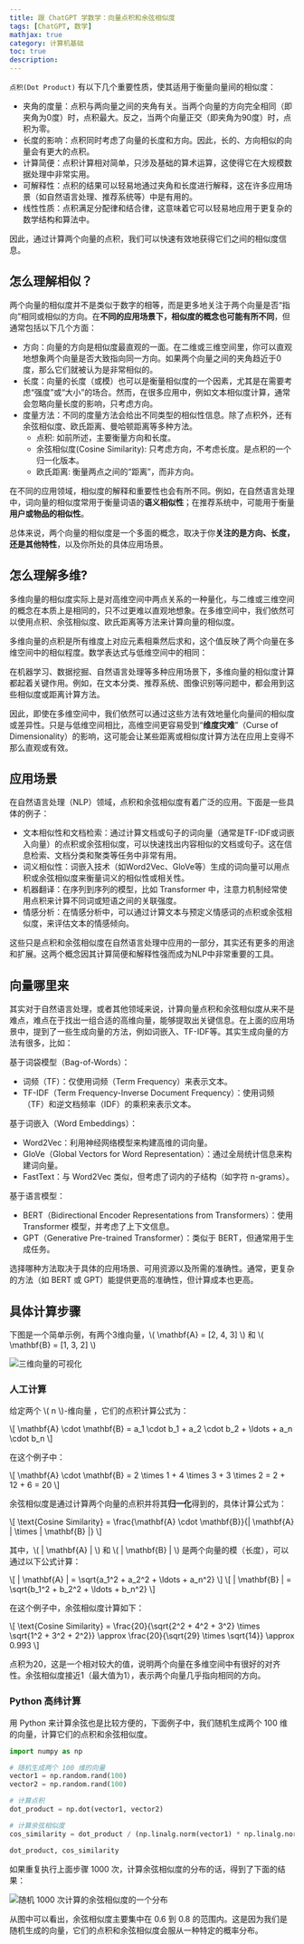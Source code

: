 ```yaml
---
title: 跟 ChatGPT 学数学：向量点积和余弦相似度
tags: [ChatGPT, 数学]
mathjax: true
category: 计算机基础
toc: true
description: 
---
```


`点积(Dot Product)` 有以下几个重要性质，使其适用于衡量向量间的相似度：

- 夹角的度量：点积与两向量之间的夹角有关。当两个向量的方向完全相同（即夹角为0度）时，点积最大。反之，当两个向量正交（即夹角为90度）时，点积为零。
- 长度的影响：点积同时考虑了向量的长度和方向。因此，长的、方向相似的向量会有更大的点积。
- 计算简便：点积计算相对简单，只涉及基础的算术运算，这使得它在大规模数据处理中非常实用。
- 可解释性：点积的结果可以轻易地通过夹角和长度进行解释，这在许多应用场景（如自然语言处理、推荐系统等）中是有用的。
- 线性性质：点积满足分配律和结合律，这意味着它可以轻易地应用于更复杂的数学结构和算法中。

<!-- more -->
因此，通过计算两个向量的点积，我们可以快速有效地获得它们之间的相似度信息。

## 怎么理解相似？

两个向量的相似度并不是类似于数字的相等，而是更多地关注于两个向量是否“指向”相同或相似的方向。在**不同的应用场景下，相似度的概念也可能有所不同**，但通常包括以下几个方面：

- 方向：向量的方向是相似度最直观的一面。在二维或三维空间里，你可以直观地想象两个向量是否大致指向同一方向。如果两个向量之间的夹角趋近于0度，那么它们就被认为是非常相似的。
- 长度：向量的长度（或模）也可以是衡量相似度的一个因素，尤其是在需要考虑“强度”或“大小”的场合。然而，在很多应用中，例如文本相似度计算，通常会忽略向量长度的影响，只考虑方向。
- 度量方法：不同的度量方法会给出不同类型的相似性信息。除了点积外，还有余弦相似度、欧氏距离、曼哈顿距离等多种方法。
    - 点积: 如前所述，主要衡量方向和长度。
    - 余弦相似度(Cosine Similarity): 只考虑方向，不考虑长度。是点积的一个归一化版本。
    - 欧氏距离: 衡量两点之间的“距离”，而非方向。

在不同的应用领域，相似度的解释和重要性也会有所不同。例如，在自然语言处理中，词向量的相似度常用于衡量词语的**语义相似性**；在推荐系统中，可能用于衡量**用户或物品的相似性**。

总体来说，两个向量的相似度是一个多面的概念，取决于你**关注的是方向、长度，还是其他特性**，以及你所处的具体应用场景。

## 怎么理解多维?

多维向量的相似度实际上是对高维空间中两点关系的一种量化，与二维或三维空间的概念在本质上是相同的，只不过更难以直观地想象。在多维空间中，我们依然可以使用点积、余弦相似度、欧氏距离等方法来计算向量的相似度。

多维向量的点积是所有维度上对应元素相乘然后求和，这个值反映了两个向量在多维空间中的相似程度。数学表达式与低维空间中的相同：


在机器学习、数据挖掘、自然语言处理等多种应用场景下，多维向量的相似度计算都起着关键作用。例如，在文本分类、推荐系统、图像识别等问题中，都会用到这些相似度或距离计算方法。

因此，即使在多维空间中，我们依然可以通过这些方法有效地量化向量间的相似度或差异性。只是与低维空间相比，高维空间更容易受到“**维度灾难**”（Curse of Dimensionality）的影响，这可能会让某些距离或相似度计算方法在应用上变得不那么直观或有效。

## 应用场景

在自然语言处理（NLP）领域，点积和余弦相似度有着广泛的应用。下面是一些具体的例子：

- 文本相似性和文档检索：通过计算文档或句子的词向量（通常是TF-IDF或词嵌入向量）的点积或余弦相似度，可以快速找出内容相似的文档或句子。这在信息检索、文档分类和聚类等任务中非常有用。
- 词义相似性：词嵌入技术（如Word2Vec、GloVe等）生成的词向量可以用点积或余弦相似度来衡量词义的相似性或相关性。
- 机器翻译：在序列到序列的模型，比如 Transformer 中，注意力机制经常使用点积来计算不同词或短语之间的关联强度。
- 情感分析：在情感分析中，可以通过计算文本与预定义情感词的点积或余弦相似度，来评估文本的情感倾向。

这些只是点积和余弦相似度在自然语言处理中应用的一部分，其实还有更多的用途和扩展。这两个概念因其计算简便和解释性强而成为NLP中非常重要的工具。

## 向量哪里来

其实对于自然语言处理，或者其他领域来说，计算向量点积和余弦相似度从来不是难点，难点在于找出一组合适的高维向量，能够提取出关键信息。在上面的应用场景中，提到了一些生成向量的方法，例如词嵌入、TF-IDF等。其实生成向量的方法有很多，比如：

基于词袋模型（Bag-of-Words）：

- 词频（TF）：仅使用词频（Term Frequency）来表示文本。
- TF-IDF（Term Frequency-Inverse Document Frequency）：使用词频（TF）和逆文档频率（IDF）的乘积来表示文本。

基于词嵌入（Word Embeddings）：

- Word2Vec：利用神经网络模型来构建高维的词向量。
- GloVe（Global Vectors for Word Representation）：通过全局统计信息来构建词向量。
- FastText：与 Word2Vec 类似，但考虑了词内的子结构（如字符 n-grams）。

基于语言模型：

- BERT（Bidirectional Encoder Representations from Transformers）：使用 Transformer 模型，并考虑了上下文信息。
- GPT（Generative Pre-trained Transformer）：类似于 BERT，但通常用于生成任务。

选择哪种方法取决于具体的应用场景、可用资源以及所需的准确性。通常，更复杂的方法（如 BERT 或 GPT）能提供更高的准确性，但计算成本也更高。

## 具体计算步骤

下图是一个简单示例，有两个3维向量，\\( \mathbf{A} = [2, 4, 3] \\) 和 \\( \mathbf{B} = [1, 3, 2] \\)

![三维向量的可视化](https://slefboot-1251736664.cos.ap-beijing.myqcloud.com/20230912_chatgpt_math_product_3d_vector.png)

### 人工计算

给定两个 \\( n \\)-维向量 ，它们的点积计算公式为：

\\[
\mathbf{A} \cdot \mathbf{B} = a_1 \cdot b_1 + a_2 \cdot b_2 + \ldots + a_n \cdot b_n
\\]

在这个例子中：

\\[
\mathbf{A} \cdot \mathbf{B} = 2 \times 1 + 4 \times 3 + 3 \times 2 = 2 + 12 + 6 = 20
\\]

余弦相似度是通过计算两个向量的点积并将其**归一化**得到的，具体计算公式为：

\\[
\text{Cosine Similarity} = \frac{\mathbf{A} \cdot \mathbf{B}}{\| \mathbf{A} \| \times \| \mathbf{B} \|}
\\]

其中，\\( \| \mathbf{A} \| \\) 和 \\( \| \mathbf{B} \| \\) 是两个向量的模（长度），可以通过以下公式计算：

\\[
\| \mathbf{A} \| = \sqrt{a_1^2 + a_2^2 + \ldots + a_n^2}
\\]
\\[
\| \mathbf{B} \| = \sqrt{b_1^2 + b_2^2 + \ldots + b_n^2}
\\]

在这个例子中，余弦相似度计算如下：

\\[
\text{Cosine Similarity} = \frac{20}{\sqrt{2^2 + 4^2 + 3^2} \times \sqrt{1^2 + 3^2 + 2^2}} \approx \frac{20}{\sqrt{29} \times \sqrt{14}} \approx 0.993
\\]

点积为20，这是一个相对较大的值，说明两个向量在多维空间中有很好的对齐性。余弦相似度接近1（最大值为1），表示两个向量几乎指向相同的方向。

### Python 高纬计算

用 Python 来计算余弦也是比较方便的，下面例子中，我们随机生成两个 100 维的向量，计算它们的点积和余弦相似度。

```python
import numpy as np

# 随机生成两个 100 维的向量
vector1 = np.random.rand(100)
vector2 = np.random.rand(100)

# 计算点积
dot_product = np.dot(vector1, vector2)

# 计算余弦相似度
cos_similarity = dot_product / (np.linalg.norm(vector1) * np.linalg.norm(vector2))

dot_product, cos_similarity
```

如果重复执行上面步骤 1000 次，计算余弦相似度的分布的话，得到了下面的结果：

![随机 1000 次计算的余弦相似度的一个分布](https://slefboot-1251736664.cos.ap-beijing.myqcloud.com/20230912_chatgpt_math_product_random.png)

从图中可以看出，余弦相似度主要集中在 0.6 到 0.8 的范围内。这是因为我们是随机生成的向量，它们的点积和余弦相似度会服从一种特定的概率分布。
